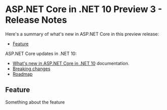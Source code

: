 # ASP.NET Core in .NET 10 Preview 3 - Release Notes

Here's a summary of what's new in ASP.NET Core in this preview release:

- [Feature](#feature)

ASP.NET Core updates in .NET 10:

- [What's new in ASP.NET Core in .NET 10](https://learn.microsoft.com/aspnet/core/release-notes/aspnetcore-10.0) documentation.
- [Breaking changes](https://docs.microsoft.com/dotnet/core/compatibility/10.0#aspnet-core)
- [Roadmap](https://github.com/dotnet/aspnetcore/issues/59443)

## Feature

Something about the feature
